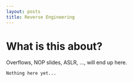 ```yaml
---
layout: posts
title: Reverse Engineering
---
```


# What is this about?
Overflows, NOP slides, ASLR, ..., will end up here.

```
Nothing here yet...
```